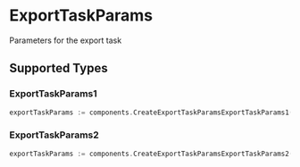 # ExportTaskParams

Parameters for the export task


## Supported Types

### ExportTaskParams1

```go
exportTaskParams := components.CreateExportTaskParamsExportTaskParams1(components.ExportTaskParams1{/* values here */})
```

### ExportTaskParams2

```go
exportTaskParams := components.CreateExportTaskParamsExportTaskParams2(components.ExportTaskParams2{/* values here */})
```

